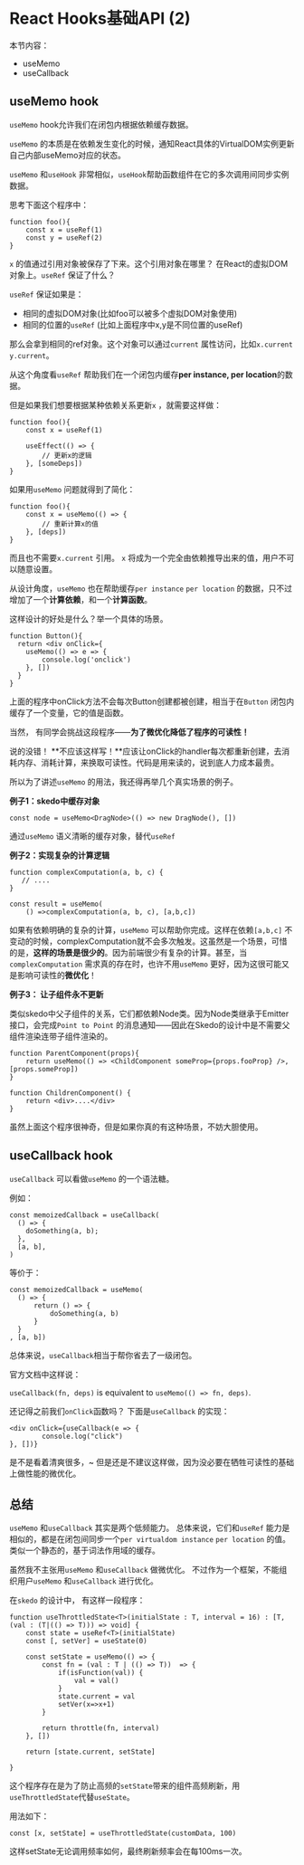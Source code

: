 # React Hooks基础API (2)



本节内容：

- useMemo
- useCallback



## useMemo hook



`useMemo` hook允许我们在闭包内根据依赖缓存数据。



`useMemo` 的本质是在依赖发生变化的时候，通知React具体的VirtualDOM实例更新自己内部useMemo对应的状态。

`useMemo` 和`useHook` 非常相似，`useHook`帮助函数组件在它的多次调用间同步实例数据。

思考下面这个程序中：

```tsx
function foo(){
    const x = useRef(1)
    const y = useRef(2)
}
```

`x`  的值通过引用对象被保存了下来。这个引用对象在哪里？ 在React的虚拟DOM对象上。`useRef` 保证了什么？

`useRef` 保证如果是：

- 相同的虚拟DOM对象(比如foo可以被多个虚拟DOM对象使用)
- 相同的位置的`useRef` (比如上面程序中x,y是不同位置的useRef)

那么会拿到相同的ref对象。这个对象可以通过`current` 属性访问，比如`x.current` `y.current`。

从这个角度看`useRef` 帮助我们在一个闭包内缓存**per instance, per location**的数据。



但是如果我们想要根据某种依赖关系更新`x` ，就需要这样做：

```tsx
function foo(){
    const x = useRef(1)
    
    useEffect(() => {
        // 更新x的逻辑
    }, [someDeps])
}
```



如果用`useMemo` 问题就得到了简化：

```tsx
function foo(){
    const x = useMemo(() => {
        // 重新计算x的值      
    }, [deps])
}
```

而且也不需要`x.current` 引用。 `x` 将成为一个完全由依赖推导出来的值，用户不可以随意设置。

从设计角度，`useMemo` 也在帮助缓存`per instance` `per location`  的数据，只不过增加了一个**计算依赖**，和一个**计算函数**。



这样设计的好处是什么？举一个具体的场景。

```tsx
function Button(){
  return <div onClick={
    useMemo(() => e => {
        console.log('onclick')
    }, [])
  }
}
```

上面的程序中onClick方法不会每次Button创建都被创建，相当于在`Button` 闭包内缓存了一个变量，它的值是函数。

当然， 有同学会挑战这段程序——**为了微优化降低了程序的可读性！**

说的没错！ **不应该这样写！**应该让onClick的handler每次都重新创建，去消耗内存、消耗计算，来换取可读性。代码是用来读的，说到底人力成本最贵。



所以为了讲述`useMemo` 的用法，我还得再举几个真实场景的例子。



**例子1：skedo中缓存对象**

```tsx
const node = useMemo<DragNode>(() => new DragNode(), [])
```

通过`useMemo` 语义清晰的缓存对象，替代`useRef` 



**例子2：实现复杂的计算逻辑**

```tsx
function complexComputation(a, b, c) {
   // ....
}

const result = useMemo(
    () =>complexComputation(a, b, c), [a,b,c])

```

如果有依赖明确的复杂的计算，`useMemo` 可以帮助你完成。这样在依赖`[a,b,c]` 不变动的时候，complexComputation就不会多次触发。这虽然是一个场景，可惜的是，**这样的场景是很少的**。因为前端很少有复杂的计算。甚至，当`complexComputation` 需求真的存在时，也许不用`useMemo` 更好，因为这很可能又是影响可读性的**微优化**！



**例子3： 让子组件永不更新**

类似skedo中父子组件的关系，它们都依赖Node类。因为Node类继承于Emitter接口，会完成`Point to Point` 的消息通知——因此在Skedo的设计中是不需要父组件渲染连带子组件渲染的。

```tsx
function ParentComponent(props){
    return useMemo(() => <ChildComponent someProp={props.fooProp} />, [props.someProp])
}

function ChildrenComponent() {
    return <div>....</div>
}
```

虽然上面这个程序很神奇，但是如果你真的有这种场景，不妨大胆使用。 



## useCallback hook



`useCallback` 可以看做`useMemo` 的一个语法糖。

例如：

```tsx
const memoizedCallback = useCallback(
  () => {
    doSomething(a, b);
  },
  [a, b],
)
```

等价于：

```tsx
const memoizedCallback = useMemo(
  () => {
      return () => {
          doSomething(a, b)
      }
  }
, [a, b])
```

总体来说，`useCallback`相当于帮你省去了一级闭包。

官方文档中这样说：

`useCallback(fn, deps)`  is equivalent to `useMemo(() => fn, deps)`.



还记得之前我们`onClick`函数吗？ 下面是`useCallback` 的实现：

```tsx
<div onClick={useCallback(e => {
        console.log("click")
}, [])}
```

是不是看着清爽很多，~ 但是还是不建议这样做，因为没必要在牺牲可读性的基础上做性能的微优化。 



## 总结



`useMemo` 和`useCallback` 其实是两个低频能力。 总体来说，它们和`useRef` 能力是相似的，都是在闭包间同步一个`per virtualdom instance` `per location` 的值。类似一个静态的，基于词法作用域的缓存。

虽然我不主张用`useMemo` 和`useCallback` 做微优化。 不过作为一个框架，不能组织用户`useMemo` 和`useCallback` 进行优化。

在`skedo` 的设计中， 有这样一段程序：

```tsx
function useThrottledState<T>(initialState : T, interval = 16) : [T, (val : (T|(() => T))) => void] {
	const state = useRef<T>(initialState)
	const [, setVer] = useState(0)

	const setState = useMemo(() => {
		const fn = (val : T | (() => T))  => {
			if(isFunction(val)) {
				val = val()
			}
			state.current = val
			setVer(x=>x+1)
		}

		return throttle(fn, interval)
	}, [])

	return [state.current, setState]

}

```

这个程序存在是为了防止高频的`setState`带来的组件高频刷新，用`useThrottledState`代替`useState`。

用法如下：

```tsx
const [x, setState] = useThrottledState(customData, 100)
```

这样setState无论调用频率如何，最终刷新频率会在每100ms一次。





